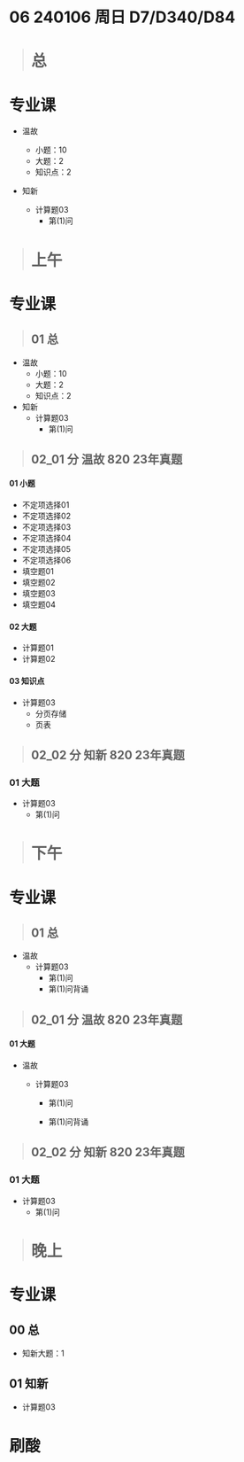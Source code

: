 # 06 240106 周日 D7/D340/D84



> # 总



# 专业课

* 温故

  * 小题：10
  * 大题：2
  * 知识点：2

* 知新

  * 计算题03 
    * 第(1)问
  
  

> # 上午



# 专业课



> ## 01 总

* 温故
  * 小题：10
  * 大题：2
  * 知识点：2
* 知新
  * 计算题03 
    * 第(1)问




> ## 02_01 分 温故 820 23年真题

#### 01 小题

* 不定项选择01 
* 不定项选择02  
* 不定项选择03  
* 不定项选择04
* 不定项选择05
* 不定项选择06
* 填空题01
* 填空题02
* 填空题03
* 填空题04

#### 02 大题

* 计算题01 
* 计算题02

#### 03 知识点

* 计算题03 
  * 分页存储
  * 页表



> ## 02_02 分 知新 820 23年真题

### 01 大题

* 计算题03 
  * 第(1)问



> # 下午



# 专业课



> ## 01 总

* 温故
  * 计算题03 
    * 第(1)问
    * 第(1)问背诵




> ## 02_01 分 温故 820 23年真题

#### 01 大题

* 温故

  * 计算题03 

    * 第(1)问

    * 第(1)问背诵

      

> ## 02_02 分 知新 820 23年真题

### 01 大题

* 计算题03 
  * 第(1)问



> # 晚上



# 专业课



## 00 总

* 知新大题：1

## 01 知新

* 计算题03



# 刷酸
